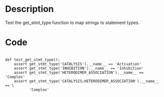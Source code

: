 # Description
Test the get_stmt_type function to map strings to statement types.

# Code
```

def test_get_stmt_type():
    assert get_stmt_type('CATALYSIS').__name__ == 'Activation'
    assert get_stmt_type('INHIBITION').__name__ == 'Inhibition'
    assert get_stmt_type('HETERODIMER_ASSOCIATION').__name__ == 'Complex'
    assert get_stmt_type('CATALYSIS;HETERODIMER_ASSOCIATION').__name__ == \
           'Complex'

```
